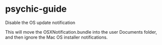 # psychic-guide
Disable the OS update notification

This will move the OSXNotification.bundle into the user Documents folder, and then ignore the Mac OS installer notifications.
